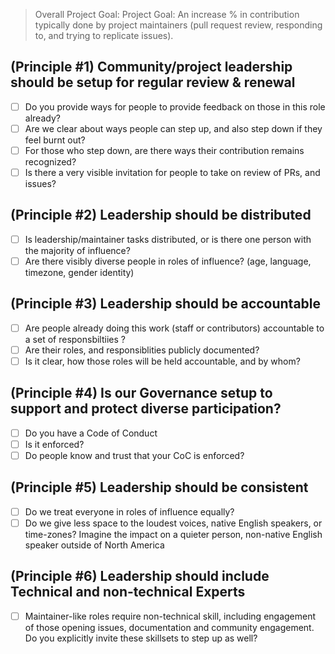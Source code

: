 > Overall Project Goal: Project Goal: An increase % in contribution typically done by project maintainers (pull request review, responding to, and trying to replicate issues).

## (Principle #1) Community/project leadership should be setup for regular review & renewal
- [ ] Do you provide ways for people to provide feedback on those in this role already? 
- [ ] Are we clear about ways people can step up, and also step down if they feel burnt out? 
- [ ] For those who step down, are there ways their contribution remains recognized?
- [ ] Is there a very visible invitation for people to take on review of PRs, and issues?

## (Principle #2) Leadership should be distributed
-[ ] Is leadership/maintainer tasks distributed, or is there one person with the majority of influence? 
-[ ] Are there visibly diverse people in roles of influence?  (age, language, timezone, gender identity)

## (Principle #3) Leadership should be accountable
-[ ] Are people already doing this work (staff or contributors) accountable to a set of responsbiltiies ? 
-[ ] Are their roles, and responsiblities publicly documented? 
-[ ] Is it clear, how those roles will be held accountable, and by whom?

## (Principle #4) Is our Governance setup to support and protect diverse participation?
-[ ] Do you have a Code of Conduct
-[ ] Is it enforced?
-[ ] Do people know and trust that your CoC is enforced?

## (Principle #5) Leadership should be consistent
-[ ] Do we treat everyone in roles of influence equally? 
-[ ] Do we give  less space to the loudest voices, native English speakers, or time-zones? Imagine the impact on a quieter person, non-native English speaker outside of North America

## (Principle #6)  Leadership should include Technical and  non-technical Experts
- [ ] Maintainer-like roles require non-technical skill, including engagement of those opening issues, documentation and community engagement. Do you explicitly invite these skillsets to step up as well?



